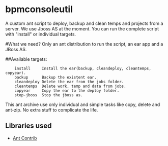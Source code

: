 bpmconsoleutil
==============

A custom ant script to deploy, backup and clean temps and projects from a server. We use Jboss AS at the moment. You can run the complete script with "install" or individual targets.


#What we need?
Only an ant distribution to run the script, an ear app and a JBoss AS.

##Available targets:
```ant
	install		Install the ear(backup, cleandeploy, cleantemps, copyear).
	backup		Backup the existent ear.
	cleandeploy	Delete the ear from the jobs folder.
	cleantemps	Delete work, temp and data from jobs.
	copyear		Copy the ear to the deploy folder.
	stop-jboss	Stop the jboss as.
```

This ant archive use only individual and simple tasks like copy, delete and ant-zip. No extra stuff to complicate the life.

Libraries used
--------------
* [Ant Contrib](http://ant-contrib.sourceforge.net/)